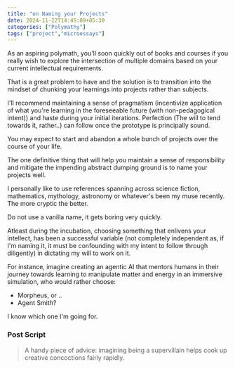 ```yaml
---
title: "on Naming your Projects"
date: 2024-11-22T14:45:09+05:30
categories: ["Polymathy"]
tags: ["project","microessays"]
---
```


As an aspiring polymath, you'll soon quickly out of books and courses if you really wish to explore the intersection of multiple domains based on your current intellectual requirements.  

That is a great problem to have and the solution is to transition into the mindset of chunking your learnings into projects rather than subjects.  

I'll recommend maintaining a sense of pragmatism (incentivize application of what you're learning in the foreseeable future (with non-pedagogical intent)) and haste during your initial iterations. Perfection (The will to tend towards it, rather..) can follow once the prototype is principally sound.  

You may expect to start and abandon a whole bunch of projects over the course of your life.  

The one definitive thing that will help you maintain a sense of responsibility and mitigate the impending abstract dumping ground is to name your projects well.  

I personally like to use references spanning across science fiction, mathematics, mythology, astronomy or whatever's been my muse recently. The more cryptic the better.  

Do not use a vanilla name, it gets boring very quickly.  

Atleast during the incubation, choosing something that enlivens your intellect, has been a successful variable (not completely independent as, if I'm naming it, it must be confounding with my intent to follow through diligently) in dictating my will to work on it.  

For instance, imagine creating an agentic AI that mentors humans in their journey towards learning to manipulate matter and energy in an immersive simulation, who would rather choose:  
 - Morpheus, or ..  
 - Agent Smith? 
 
I know which one I'm going for.  

### Post Script

> A handy piece of advice: imagining being a supervillain helps cook up creative concoctions fairly rapidly.  
